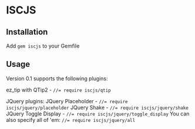 # ISCJS

## Installation

Add `gem iscjs` to your Gemfile

## Usage

Version 0.1 supports the following plugins:

ez_tip with QTip2 - `//= require iscjs/qtip`

JQuery plugins:
JQuery Placeholder - `//= require iscjs/jquery/placeholder`
JQuery Shake - `//= require iscjs/jquery/shake`
JQuery Toggle Display - `//= require iscjs/jquery/toggle_display`
You can also specify all of 'em: `//= require iscjs/jquery/all`